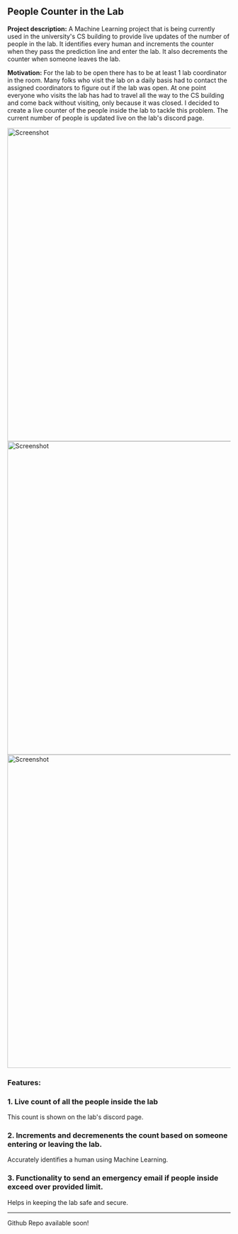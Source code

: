 ## People Counter in the Lab

**Project description:** A Machine Learning project that is being currently used in the university's CS building to provide live updates of the number of people in the lab. It identifies every human and increments the counter when they pass the prediction line and enter the lab. It also decrements the counter when someone leaves the lab.

**Motivation:** For the lab to be open there has to be at least 1 lab coordinator in the room. Many folks who visit the lab on a daily basis had to contact the assigned coordinators to figure out if the lab was open. At one point everyone who visits the lab has had to travel all the way to the CS building and come back without visiting, only because it was closed. I decided to create a live counter of the people inside the lab to tackle this problem. The current number of people is updated live on the lab's discord page. 

<img width="707" alt="Screenshot" src="https://user-images.githubusercontent.com/64469853/157473844-0c9b989c-232d-4b50-ae47-d980c61d01ba.jpg">

<img width="707" alt="Screenshot" src="https://user-images.githubusercontent.com/64469853/157474139-c079cb83-82c0-424f-854a-8324dccdf531.jpg">

<img width="707" alt="Screenshot" src="https://user-images.githubusercontent.com/64469853/157473440-f1cb84f3-f45c-4295-bace-d58c483d68d3.jpg">


### Features:

### 1. Live count of all the people inside the lab

This count is shown on the lab's discord page.

### 2. Increments and decremenents the count based on someone entering or leaving the lab.

Accurately identifies a human using Machine Learning.

### 3. Functionality to send an emergency email if people inside exceed over provided limit.

Helps in keeping the lab safe and secure.

---

Github Repo available soon!
